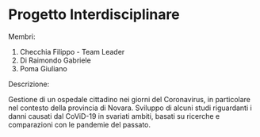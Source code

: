 # Progetto Interdisciplinare
Membri:
1) Checchia Filippo - Team Leader
2) Di Raimondo Gabriele
3) Poma Giuliano

Descrizione:

Gestione di un ospedale cittadino nei giorni del Coronavirus, in particolare nel contesto della provincia di Novara. Sviluppo di alcuni studi riguardanti i danni causati dal CoViD-19 in svariati ambiti, basati su ricerche e comparazioni con le pandemie del passato.


